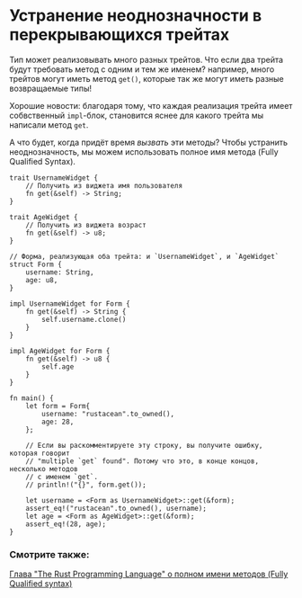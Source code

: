 # Устранение неоднозначности в перекрывающихся трейтах

Тип может реализовывать много разных трейтов. Что если два трейта будут требовать метод с одним и тем же именем? например, много трейтов могут иметь метод `get()`, которые так же могут иметь разные возвращаемые типы!

Хорошие новости: благодаря тому, что каждая реализация трейта имеет собвственный `impl`-блок, становится яснее для какого трейта мы написали метод `get`.

А что будет, когда придёт время *вызвать* эти методы? 
Чтобы устранить неоднозначность, мы можем использовать полное 
имя метода (Fully Qualified Syntax).

```rust,editable
trait UsernameWidget {
    // Получить из виджета имя пользователя
    fn get(&self) -> String;
}

trait AgeWidget {
    // Получить из виджета возраст
    fn get(&self) -> u8;
}

// Форма, реализующая оба трейта: и `UsernameWidget`, и `AgeWidget`
struct Form {
    username: String,
    age: u8,
}

impl UsernameWidget for Form {
    fn get(&self) -> String {
        self.username.clone()
    }
}

impl AgeWidget for Form {
    fn get(&self) -> u8 {
        self.age
    }
}

fn main() {
    let form = Form{
        username: "rustacean".to_owned(),
        age: 28,
    };

    // Если вы раскомментируете эту строку, вы получите ошибку, которая говорит
    // "multiple `get` found". Потому что это, в конце концов, несколько методов
    // с именем `get`.
    // println!("{}", form.get());

    let username = <Form as UsernameWidget>::get(&form);
    assert_eq!("rustacean".to_owned(), username);
    let age = <Form as AgeWidget>::get(&form);
    assert_eq!(28, age);
}
```

### Смотрите также:

[Глава "The Rust Programming Language" о полном имени методов (Fully Qualified syntax)](https://doc.rust-lang.org/book/ch19-03-advanced-traits.html#fully-qualified-syntax-for-disambiguation-calling-methods-with-the-same-name)
